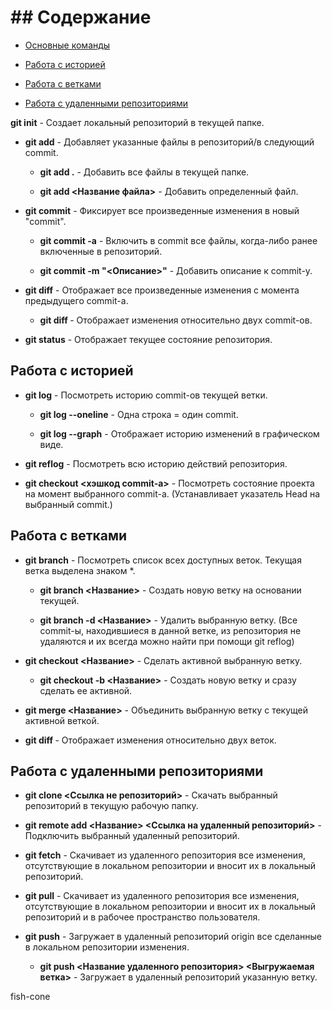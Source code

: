 # ## Содержание

* [Основные команды](#основные-команды)

* [Работа с историей](#работа-с-историей)

* [Работа с ветками](#работа-с-ветками)

* [Работа с удаленными репозиториями](#работа-с-удаленными-репозиториями)



 **git init** - Создает локальный репозиторий в текущей папке.

- **git add** - Добавляет указанные файлы в репозиторий/в следующий commit.

    - **git add .** - Добавить все файлы в текущей папке.

    - **git add <Название файла>** - Добавить определенный файл.

- **git commit** - Фиксирует все произведенные изменения в новый "commit".

    - **git commit -a** - Включить в commit все файлы, когда-либо ранее включенные в репозиторий.

    - **git commit -m "<Описание>"** - Добавить описание к commit-у.

- **git diff** - Отображает все произведенные изменения с момента предыдущего commit-а.

    - **git diff <commit1> <commit2>** - Отображает изменения относительно двух commit-ов.

- **git status** - Отображает текущее состояние репозитория.

## Работа с историей 

- **git log** - Посмотреть историю commit-ов текущей ветки.

    - **git log --oneline** - Одна строка = один commit.

    - **git log --graph** - Отображает историю изменений в графическом виде.

- **git reflog** - Посмотреть всю историю действий репозитория.

- **git checkout <хэшкод commit-а>** - Посмотреть состояние проекта на момент выбранного commit-а. (Устанавливает указатель Head на выбранный commit.)

## Работа с ветками

- **git branch** - Посмотреть список всех доступных веток. Текущая ветка выделена знаком *.

    - **git branch <Название>** - Создать новую ветку на основании текущей.

    - **git branch -d <Название>** - Удалить выбранную ветку. (Все commit-ы, находившиеся в данной ветке, из репозитория не удаляются и их всегда можно найти при помощи git reflog)

- **git checkout <Название>** - Сделать активной выбранную ветку.

    - **git checkout -b <Название>** - Создать новую ветку и сразу сделать ее активной.

- **git merge <Название>** - Объединить выбранную ветку с текущей активной веткой.

- **git diff <branch1> <branch2>** - Отображает изменения относительно двух веток.



## Работа с удаленными репозиториями




- **git clone <Ссылка не репозиторий>** - Скачать выбранный репозиторий в текущую рабочую папку.




- **git remote add <Название> <Ссылка на удаленный репозиторий>** - Подключить выбранный удаленный репозиторий.




- **git fetch** - Скачивает из удаленного репозитория все изменения, отсутствующие в локальном репозитории и вносит их в локальный репозиторий.




- **git pull** - Скачивает из удаленного репозитория все изменения, отсутствующие в локальном репозитории и вносит их в локальный репозиторий и в рабочее пространство пользователя.




- **git push** - Загружает в удаленный репозиторий origin все сделанные в локальном репозитории изменения.




    - **git push <Название удаленного репозитория> <Выгружаемая ветка>** - Загружает в удаленный репозиторий указанную ветку.
    
 
fish-cone 



